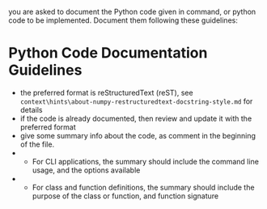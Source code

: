 you are asked to document the Python code given in command, or python code to be implemented. Document them following these guidelines:

# Python Code Documentation Guidelines

- the preferred format is reStructuredText (reST), see `context\hints\about-numpy-restructuredtext-docstring-style.md` for details
- if the code is already documented, then review and update it with the preferred format
- give some summary info about the code, as comment in the beginning of the file. 
- - For CLI applications, the summary should include the command line usage, and the options available
- - For class and function definitions, the summary should include the purpose of the class or function, and function signature